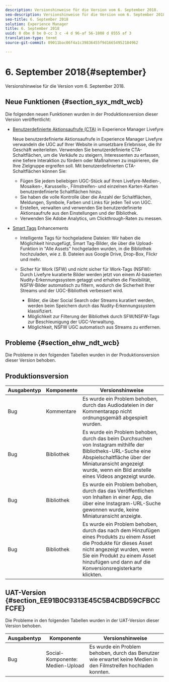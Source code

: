 ```yaml
---
description: Versionshinweise für die Version vom 6. September 2018.
seo-description: Versionshinweise für die Version vom 6. September 2018.
seo-title: 6. September 2018
solution: Experience Manager
title: 6. September 2018
uuid: 8 dbe 8 be 0-cc 3 c -4 d 96-af 56-1808 d 8555 af 3
translation-type: tm+mt
source-git-commit: 09011bac06f4a1c39836455f9d16654952184962

---
```



# 6. September 2018{#september}

Versionshinweise für die Version vom 6. September 2018.

## Neue Funktionen {#section_syx_mdt_wcb}

Die folgenden neuen Funktionen wurden in der Produktionsversion dieser Version veröffentlicht:

* [Benutzerdefinierte Aktionsaufrufe (CTA)](/help/using/c-features-livefyre/c-call-to-action-button.md#topic_EBE23A0F827645E0A0C619DCF3872EE5) in Experience Manager Livefyre

   Neue benutzerdefinierte Aktionsaufrufe in Experience Manager Livefyre verwandeln die UGC auf Ihrer Website in umsetzbare Erlebnisse, die Ihr Geschäft weiterleiten. Verwenden Sie benutzerdefinierte CTA-Schaltflächen, um die Verkäufe zu steigern, Interessenten zu erfassen, eine tiefere Interaktion zu fördern oder Maßnahmen zu inspirieren, die Ihre Zielgruppe ergreifen soll. Mit benutzerdefinierten CTA-Schaltflächen können Sie:

   * Fügen Sie jedem beliebigen UGC-Stück auf Ihren Livefyre-Medien-, Mosaiken-, Karussells-, Filmstreifen- und einzelnen Karten-Karten benutzerdefinierte Schaltflächen hinzu.
   * Sie haben die volle Kontrolle über die Anzahl der Schaltflächen, Meldungen, Symbole, Farben und Links für jeden Teil von UGC.
   * Erstellen, verwalten und verwenden Sie benutzerdefinierte Aktionsaufrufe aus den Einstellungen und der Bibliothek.
   * Verwenden Sie Adobe Analytics, um Clickthrough-Raten zu messen.

* [Smart Tags](/help/using/c-features-livefyre/c-smart-tags/c-smart-tags.md#c_smart_tags) Enhancements

   * Intelligente Tags für hochgeladene Dateien: Wir haben die Möglichkeit hinzugefügt, Smart Tag-Bilder, die über die Upload-Funktion in "Alle Assets" hochgeladen wurden, in die Bibliothek hochzuladen, wie z. B. Dateien aus Google Drive, Drop-Box, Flickr und mehr.
   * Sicher für Work (SFW) und nicht sicher für Work-Tags (NSFW): Durch Livefyre kuratierte Bilder werden jetzt von einem AI-basierten Nudity-Erkennungssystem getaggt und erhalten die Flexibilität, NSFW-Bilder automatisch zu filtern, wodurch die Sicherheit Ihrer Streams und der UGC-Bibliothek verbessert wird.

      * Bilder, die über Social Search oder Streams kuratiert werden, werden beim Speichern durch das Nudity-Erkennungssystem klassifiziert.
      * Möglichkeit zur Filterung der Bibliothek durch SFW/NSFW-Tags zur Beschleunigung der UGC-Verwaltung.
      * Möglichkeit, NSFW UGC automatisch aus Streams zu entfernen.

## Probleme {#section_ehw_ndt_wcb}

Die Probleme in den folgenden Tabellen wurden in der Produktionsversion dieser Version behoben.

## Produktionsversion

| **Ausgabentyp** | **Komponente** | **Versionshinweise** |
|---|---|---|
| Bug | Kommentare | Es wurde ein Problem behoben, durch das Audiodateien in der Kommentarapp nicht ordnungsgemäß abgespielt wurden. |
| Bug | Bibliothek | Es wurde ein Problem behoben, durch das beim Durchsuchen von Instagram mithilfe der Bibliotheks-URL-Suche eine Abspielschaltfläche über der Miniaturansicht angezeigt wurde, wenn ein Bild anstelle eines Videos angezeigt wurde. |
| Bug | Bibliothek | Es wurde ein Problem behoben, durch das das Veröffentlichen von Inhalten in einer App, die über eine Instagram-URL-Suche gewonnen wurde, keine Miniaturansicht anzeigte. |
| Bug | Bibliothek | Es wurde ein Problem behoben, durch das nach dem Hinzufügen eines Produkts zu einem Asset die Produkte für dieses Asset nicht angezeigt wurden, wenn Sie ein Produkt zu einem Asset hinzufügen und dann auf die Konversionsregisterkarte klickten. |

## UAT-Version {#section_EE91B0C9313E45C5B4CBD59CFBCCFCFE}

Die Probleme in den folgenden Tabellen wurden in der UAT-Version dieser Version behoben.

| **Ausgabentyp** | **Komponente** | **Versionshinweise** |
|---|---|---|
| Bug | Social-Komponente: Medien-Upload | Es wurde ein Problem behoben, durch das Benutzer wie erwartet keine Medien in den Filmstreifen hochladen konnten. |

